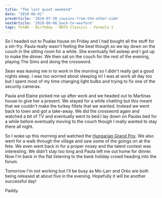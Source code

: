 ```yaml
---
title: "The last quiet weekend"
date: "2010-08-01"
prevArticle: '2010-07-30_cousins-from-the-other-side'
nextArticle: '2010-08-08_back-to-wexford'
tags: TotBH - Birthday - MOTU Classics - Formula 1
---
```

So I headed out to Pualas house on Friday and I had bought all the stuff for a stir-fry. Paula really wasn't feeling the best though so we lay down on the couch in the sitting room for a while. She eventually fell asleep and I got up to make the dinner. We then sat on the couch for the rest of the evening, playing The Sims and doing the crossword.

Sean was leaving me in to work in the morning so I didn't really get a good nights sleep. I was too worried about sleeping in! I was at work all day too but I spent most of my time changing light bulbs and trying to fix one of the security cameras.

Paula and Elaine picked me up after work and we headed out to Martinas house to give her a present. We stayed for a while chatting but this meant that we couldn't make the turkey fillets that we wanted. Instead we went back to town and got a take-away. We did the crossword again and watched a bit of TV and eventually went to bed.I lay down on Paulas bed for a while before eventually moving to the couch though I really wanted to stay there all night.

So I woke up this morning and watched the [Hungarian Grand Prix](http://www.rte.ie/sport/motorsport/2010/0801/webberm_hungary.html). We also went for a walk through the village and saw some of the goings on at the fete. We even went back in for a proper nosey and the talent contest was interesting. We didn't stay too long and Paula left me out home for dinner. Now I'm back in the flat listening to the bank holiday crowd heading into the forum.

Tomorrow I'm not working but I'll be busy as Mo-Larr and Orko are both being released at about five in the evening. Hopefully it will be another successful day!

Paddy.